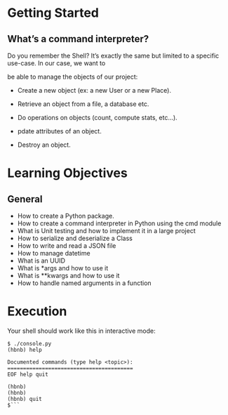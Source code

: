# Getting Started
## What’s a command interpreter?

Do you remember the Shell? It’s exactly the same but limited to a specific use-case. In our case, we want to

be able to manage the objects of our project:
* Create a new object (ex: a new User or a new Place).
    
* Retrieve an object from a file, a database etc.

* Do operations on objects (count, compute stats, etc…).

* pdate attributes of an object.

* Destroy an object.





    

# Learning Objectives
## General
* How to create a Python package.
* How to create a command interpreter in Python using the cmd module
* What is Unit testing and how to implement it in a large project
* How to serialize and deserialize a Class
* How to write and read a JSON file
* How to manage datetime
* What is an UUID
* What is *args and how to use it
* What is **kwargs and how to use it
* How to handle named arguments in a function

# Execution

Your shell should work like this in interactive mode:
```
$ ./console.py
(hbnb) help

Documented commands (type help <topic>):
========================================
EOF help quit

(hbnb)
(hbnb)
(hbnb) quit
$```







